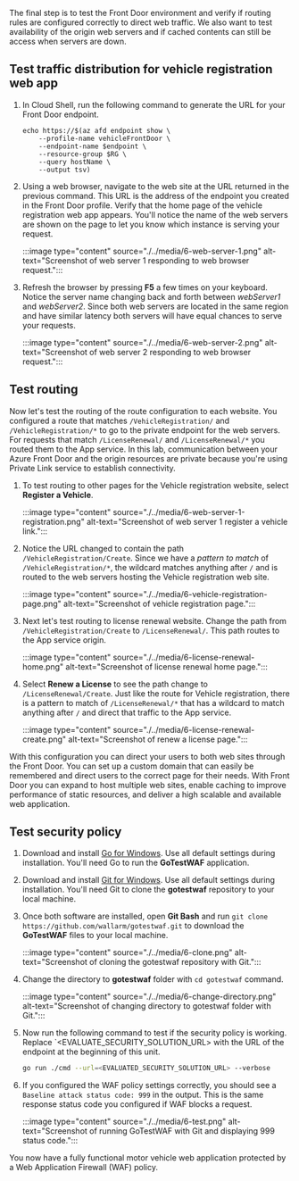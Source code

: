 The final step is to test the Front Door environment and verify if routing rules are configured correctly to direct web traffic. We also want to test availability of the origin web servers and if cached contents can still be access when servers are down.

## Test traffic distribution for vehicle registration web app

1. In Cloud Shell, run the following command to generate the URL for your Front Door endpoint.

    ```azurecli
    echo https://$(az afd endpoint show \
        --profile-name vehicleFrontDoor \
        --endpoint-name $endpoint \
        --resource-group $RG \
        --query hostName \
        --output tsv)
    ```

1. Using a web browser, navigate to the web site at the URL returned in the previous command. This URL is the address of the endpoint you created in the Front Door profile. Verify that the home page of the vehicle registration web app appears. You'll notice the name of the web servers are shown on the page to let you know which instance is serving your request.

    :::image type="content" source="./../media/6-web-server-1.png" alt-text="Screenshot of web server 1 responding to web browser request.":::

1. Refresh the browser by pressing **F5** a few times on your keyboard. Notice the server name changing back and forth between *webServer1* and *webServer2*. Since both web servers are located in the same region and have similar latency both servers will have equal chances to serve your requests.

    :::image type="content" source="./../media/6-web-server-2.png" alt-text="Screenshot of web server 2 responding to web browser request.":::

## Test routing

Now let's test the routing of the route configuration to each website. You configured a route that matches `/VehicleRegistration/` and `/VehicleRegistration/*` to go to the private endpoint for the web servers. For requests that match `/LicenseRenewal/` and `/LicenseRenewal/*` you routed them to the App service. In this lab, communication between your Azure Front Door and the origin resources are private because you're using Private Link service to establish connectivity.

1. To test routing to other pages for the Vehicle registration website, select **Register a Vehicle**. 

    :::image type="content" source="./../media/6-web-server-1-registration.png" alt-text="Screenshot of web server 1 register a vehicle link.":::

1. Notice the URL changed to contain the path `/VehicleRegistration/Create`. Since we have a *pattern to match* of `/VehicleRegistration/*`, the wildcard matches anything after `/` and is routed to the web servers hosting the Vehicle registration web site.

    :::image type="content" source="./../media/6-vehicle-registration-page.png" alt-text="Screenshot of vehicle registration page.":::

1. Next let's test routing to license renewal website. Change the path from `/VehicleRegistration/Create` to `/LicenseRenewal/`. This path routes to the App service origin.

    :::image type="content" source="./../media/6-license-renewal-home.png" alt-text="Screenshot of license renewal home page.":::

1. Select **Renew a License** to see the path change to `/LicenseRenewal/Create`. Just like the route for Vehicle registration, there is a pattern to match of `/LicenseRenewal/*` that has a wildcard to match anything after `/` and direct that traffic to the App service.

    :::image type="content" source="./../media/6-license-renewal-create.png" alt-text="Screenshot of renew a license page.":::

With this configuration you can direct your users to both web sites through the Front Door. You can set up a custom domain that can easily be remembered and direct users to the correct page for their needs. With Front Door you can expand to host multiple web sites, enable caching to improve performance of static resources, and deliver a high scalable and available web application.

## Test security policy

1. Download and install [Go for Windows](https://go.dev/doc/install). Use all default settings during installation. You'll need Go to run the **GoTestWAF** application.

1. Download and install [Git for Windows](https://git-scm.com/download/win). Use all default settings during installation. You'll need Git to clone the **gotestwaf** repository to your local machine.

1. Once both software are installed, open **Git Bash** and run `git clone https://github.com/wallarm/gotestwaf.git` to download the **GoTestWAF** files to your local machine.

    :::image type="content" source="./../media/6-clone.png" alt-text="Screenshot of cloning the gotestwaf repository with Git.":::

1. Change the directory to **gotestwaf** folder with `cd gotestwaf` command.

    :::image type="content" source="./../media/6-change-directory.png" alt-text="Screenshot of changing directory to gotestwaf folder with Git.":::

1. Now run the following command to test if the security policy is working. Replace `<EVALUATE_SECURITY_SOLUTION_URL> with the URL of the endpoint at the beginning of this unit.

    ```bash
    go run ./cmd --url=<EVALUATED_SECURITY_SOLUTION_URL> --verbose
    ```

1. If you configured the WAF policy settings correctly, you should see a `Baseline attack status code: 999` in the output. This is the same response status code you configured if WAF blocks a request.

    :::image type="content" source="./../media/6-test.png" alt-text="Screenshot of running GoTestWAF with Git and displaying 999 status code.":::

You now have a fully functional motor vehicle web application protected by a Web Application Firewall (WAF) policy.

